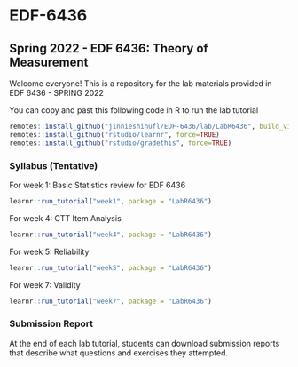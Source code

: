 # EDF-6436

## Spring 2022 - EDF 6436: Theory of Measurement 

Welcome everyone! This is a repository for the lab materials provided in EDF 6436 - SPRING 2022


You can copy and past this following code in R to run the lab tutorial 
```r
remotes::install_github("jinnieshinufl/EDF-6436/lab/LabR6436", build_vignettess = TRUE)
remotes::install_github("rstudio/learnr", force=TRUE)
remotes::install_github("rstudio/gradethis", force=TRUE)
```
### Syllabus (Tentative)
For week 1: Basic Statistics review for EDF 6436 

```r
learnr::run_tutorial("week1", package = "LabR6436")
```
For week 4: CTT Item Analysis 

```r
learnr::run_tutorial("week4", package = "LabR6436")
```
For week 5: Reliability 

```r
learnr::run_tutorial("week5", package = "LabR6436")
```
For week 7: Validity

```r
learnr::run_tutorial("week7", package = "LabR6436")
```
### Submission Report 
At the end of each lab tutorial, students can download submission reports that describe what questions and exercises they attempted. 


